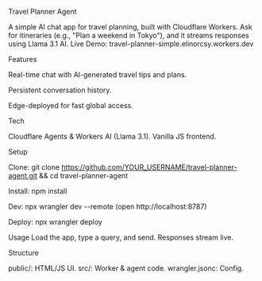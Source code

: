 Travel Planner Agent

A simple AI chat app for travel planning, built with Cloudflare Workers. Ask for itineraries (e.g., "Plan a weekend in Tokyo"), and it streams responses using Llama 3.1 AI.
Live Demo: travel-planner-simple.elinorcsy.workers.dev

Features

Real-time chat with AI-generated travel tips and plans.

Persistent conversation history.

Edge-deployed for fast global access.

Tech

Cloudflare Agents & Workers AI (Llama 3.1).
Vanilla JS frontend.

Setup

Clone: git clone https://github.com/YOUR_USERNAME/travel-planner-agent.git && cd travel-planner-agent 

Install: npm install

Dev: npx wrangler dev --remote (open http://localhost:8787)

Deploy: npx wrangler deploy

Usage
Load the app, type a query, and send. Responses stream live.

Structure

public/: HTML/JS UI.
src/: Worker & agent code.
wrangler.jsonc: Config.
